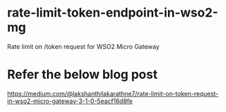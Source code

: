 # rate-limit-token-endpoint-in-wso2-mg
Rate  limit  on /token  request  for  WSO2  Micro  Gateway

# Refer the below blog post
https://medium.com/@lakshanthilakarathne7/rate-limit-on-token-request-in-wso2-micro-gateway-3-1-0-5eacf16d8fe
